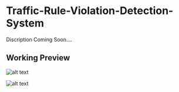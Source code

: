 # Traffic-Rule-Violation-Detection-System

Discription Coming Soon....


## Working Preview



![alt text](https://github.com/ShreyAmbesh/Traffic-Rule-Violation-Detection-System/blob/master/Screenshot1.png)




![alt text](https://github.com/ShreyAmbesh/Traffic-Rule-Violation-Detection-System/blob/master/Screenshot2.png)




